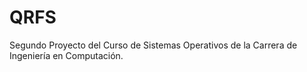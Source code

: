 # QRFS
Segundo Proyecto del Curso de Sistemas Operativos de la Carrera de Ingeniería en Computación.
